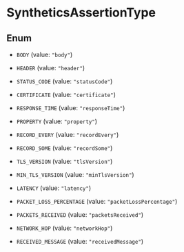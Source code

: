 # SyntheticsAssertionType

## Enum

- `BODY` (value: `"body"`)

- `HEADER` (value: `"header"`)

- `STATUS_CODE` (value: `"statusCode"`)

- `CERTIFICATE` (value: `"certificate"`)

- `RESPONSE_TIME` (value: `"responseTime"`)

- `PROPERTY` (value: `"property"`)

- `RECORD_EVERY` (value: `"recordEvery"`)

- `RECORD_SOME` (value: `"recordSome"`)

- `TLS_VERSION` (value: `"tlsVersion"`)

- `MIN_TLS_VERSION` (value: `"minTlsVersion"`)

- `LATENCY` (value: `"latency"`)

- `PACKET_LOSS_PERCENTAGE` (value: `"packetLossPercentage"`)

- `PACKETS_RECEIVED` (value: `"packetsReceived"`)

- `NETWORK_HOP` (value: `"networkHop"`)

- `RECEIVED_MESSAGE` (value: `"receivedMessage"`)
